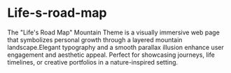 # Life-s-road-map
The "Life's Road Map" Mountain Theme is a visually immersive web page that symbolizes personal growth through a layered mountain landscape.Elegant typography and a smooth parallax illusion enhance user engagement and aesthetic appeal. Perfect for showcasing journeys, life timelines, or creative portfolios in a nature-inspired setting.
